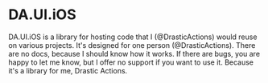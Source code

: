 # DA.UI.iOS

DA.UI.iOS is a library for hosting code that I (@DrasticActions) would reuse on various projects. It's designed for one person (@DrasticActions). There are no docs, because I should know how it works. If there are bugs, you are happy to let me know, but I offer no support if you want to use it. Because it's a library for me, Drastic Actions.